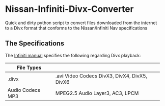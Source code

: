 # Nissan-Infiniti-Divx-Converter
Quick and dirty python script to convert files downloaded from the internet to a Divx format that conforms to the Nissan/Infiniti Nav specifications

## The Specifications

The [Infiniti manual](https://owners.infinitiusa.com/content/manualsandguides/QX50/2016/2016-qx50-owner-manual.pdf) specifies the following regarding Divx playback: 

| File Types | |
| ---------------- | -------------------------------- |
| .divx | .avi Video Codecs DivX3, DivX4, DivX5, DivX6 |
| Audio Codecs MP3 | MPEG2.5 Audio Layer3, AC3, LPCM |
